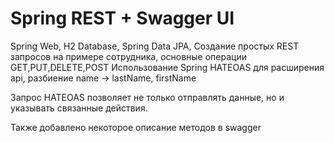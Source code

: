 # Spring REST + Swagger UI
Spring Web, H2 Database, Spring Data JPA,
Создание простых REST запросов на примере сотрудника, основные операции GET,PUT,DELETE,POST
Использование Spring HATEOAS для расширения api, разбиение name -> lastName, firstName

Запрос HATEOAS позволяет не только отправлять данные, но и указывать связанные действия.

Также добавлено некоторое описание методов в swagger